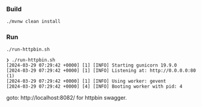 ### Build
```bash
./mvnw clean install
```
### Run
```
./run-httpbin.sh
```
```
❯ ./run-httpbin.sh
[2024-03-29 07:29:42 +0000] [1] [INFO] Starting gunicorn 19.9.0
[2024-03-29 07:29:42 +0000] [1] [INFO] Listening at: http://0.0.0.0:80 (1)
[2024-03-29 07:29:42 +0000] [1] [INFO] Using worker: gevent
[2024-03-29 07:29:42 +0000] [4] [INFO] Booting worker with pid: 4
```
goto: http://localhost:8082/ for httpbin swagger.
